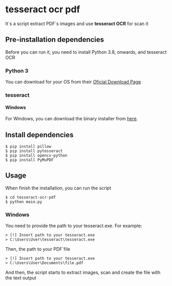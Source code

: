 # **tesseract ocr pdf**
It´s a script extract PDF´s images and use **tesseract OCR** for scan it

## Pre-installation dependencies
Before you can run it, you need to install Python 3.8, onwards, and tesseract OCR
### Python 3
You can download for your OS from their [Oficial Download Page](https://www.python.org/downloads/)

### tesseract

#### Windows
For Windows, you can download the binary installer from [here](https://github.com/UB-Mannheim/tesseract/wiki).

## Install dependencies

```
$ pip install pillow
$ pip install pytesseract
$ pip install opencv-python
$ pip install PyMuPDF
```

## Usage

When finish the installation, you can run the script
```
$ cd tesseract-ocr-pdf
$ python main.py
```

### Windows
You need to provide the path to your tesseract.exe. For example:
```
> [!] Insert path to your tesseract.exe
> C:\Users\User\tesseract\tesseract.exe
```
Then, the path to your PDF´file
```
> [!] Insert path to your tesseract.exe
> C:\Users\User\Documents\file.pdf
```
And then, the script starts to extract images, scan and create the file with the text output
